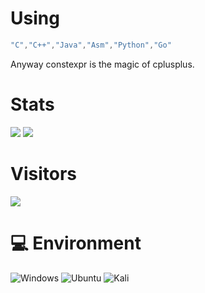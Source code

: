  
# Using
```C++
"C","C++","Java","Asm","Python","Go"
```
Anyway constexpr is the magic of cplusplus.
 
# Stats 
![](https://github-readme-stats.vercel.app/api?username=rogxo&show_icons=true&include_all_commits=true&theme=radical)
![](https://github-readme-stats.vercel.app/api/top-langs/?username=rogxo&layout=compact&langs_count=10&theme=radical)

# Visitors
![](https://count.getloli.com/get/@rogxo?theme=gelbooru)

# 💻 Environment
![Windows](https://img.shields.io/badge/Windows%2010-00BBFF?style=flat-square&logo=Windows&logoColor=ffffff)
![Ubuntu](https://img.shields.io/badge/Ubuntu%2022%2e04-dd4814?style=flat-square&logo=ubuntu&logoColor=ffffff)
![Kali](https://img.shields.io/badge/Kali%20Linux-000000?style=flat-square&logo=kali&logoColor=ffffff)
